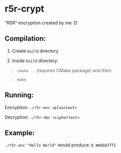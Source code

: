 # r5r-crypt
"R5R" encryption created by me :D

## Compilation:
1. Create `build` directory

2. Inside `build` directory:

>`cmake ..` (requires CMake package) and then:

>`make`


## Running:
Encryption: `./r5r-enc <plaintext>`

Decryption: `./r5r-dec <ciphertext>`

## Example:
`./r5r-enc "Hello World"` would produce: `Q WmQbQJTTI`

